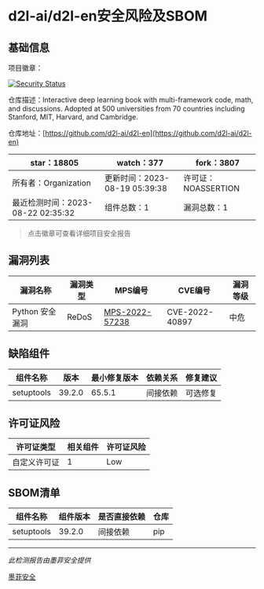 # d2l-ai/d2l-en安全风险及SBOM

## 基础信息

项目徽章：

[![Security Status](https://www.murphysec.com/platform3/v31/badge/1693690221492072448.svg)](https://www.murphysec.com/console/report/1693690221215248384/1693690221492072448)

仓库描述：Interactive deep learning book with multi-framework code, math, and discussions. Adopted at 500 universities from 70 countries including Stanford, MIT, Harvard, and Cambridge.

仓库地址：[https://github.com/d2l-ai/d2l-en](https://github.com/d2l-ai/d2l-en)

| star：18805 | watch：377 | fork：3807 |
| ----------- | -------------- | ------------ |
| 所有者：Organization | 更新时间：2023-08-19 05:39:38 | 许可证：NOASSERTION |
| 最近检测时间：2023-08-22 02:35:32 | 组件总数：1 | 漏洞总数：1 |

> 点击徽章可查看详细项目安全报告



## 漏洞列表

| 漏洞名称 | 漏洞类型 | MPS编号 | CVE编号 | 漏洞等级 |
| ------- | ------ | ------- | ------ | ----- |
|Python 安全漏洞|ReDoS|[MPS-2022-57238](https://www.oscs1024.com/hd/MPS-2022-57238)|CVE-2022-40897|中危|




## 缺陷组件

| 组件名称 | 版本 | 最小修复版本 | 依赖关系 | 修复建议 |
| -------- | ---- | ------------ | -------- | -------- |
|setuptools|39.2.0|65.5.1|间接依赖|可选修复|C:0|H:0|M:1|L:0|




## 许可证风险

| 许可证类型 | 相关组件 | 许可证风险 |
| ---------- | -------- | ---------- |
|自定义许可证|1|Low|




## SBOM清单

| 组件名称 | 组件版本 | 是否直接依赖 | 仓库 |
| -------- | -------- | ------------ | ---- |
|setuptools|39.2.0|间接依赖|pip|


------

*此检测报告由墨菲安全提供*

[墨菲安全](www.murphysec.com)
